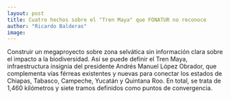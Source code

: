 ```yaml
---
layout: post
title: Cuatro hechos sobre el "Tren Maya" que FONATUR no reconoce
author: "Ricardo Balderas"
image: 
---
```

Construir un megaproyecto sobre zona selvática sin información clara sobre el impacto a la biodiversidad. Así se puede definir el Tren Maya, infraestructura insignia del presidente Andrés Manuel López Obrador, que complementa vías férreas existentes y nuevas para conectar los estados de Chiapas, Tabasco, Campeche, Yucatán y Quintana Roo. En total, se trata de 1,460 kilómetros y siete tramos definidos como puntos de convergencia.
